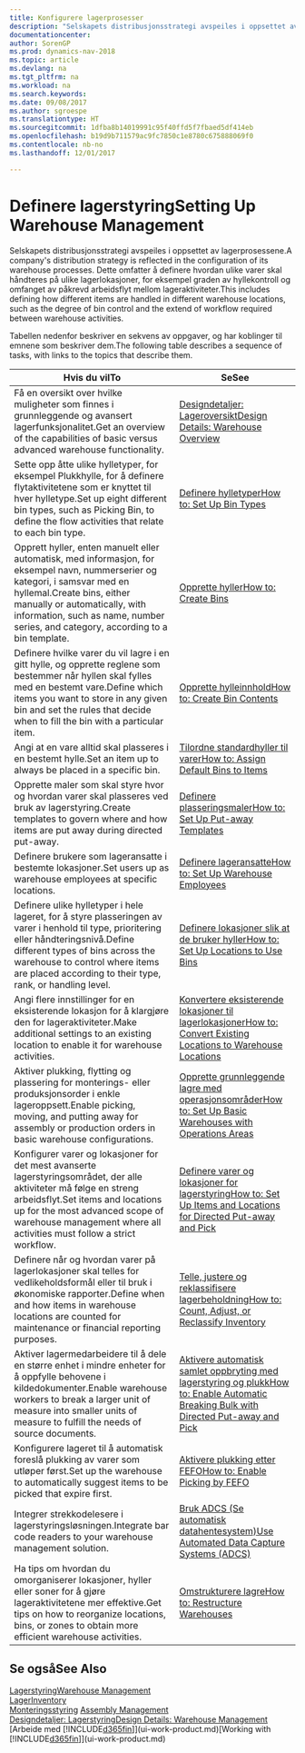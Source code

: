 ```yaml
---
title: Konfigurere lagerprosesser
description: "Selskapets distribusjonsstrategi avspeiles i oppsettet av lagerprosessene. Dette omfatter å definere hvordan ulike varer skal håndteres på ulike lagerlokasjoner, for eksempel graden av hyllekontroll og omfanget av påkrevd arbeidsflyt mellom lageraktiviteter."
documentationcenter: 
author: SorenGP
ms.prod: dynamics-nav-2018
ms.topic: article
ms.devlang: na
ms.tgt_pltfrm: na
ms.workload: na
ms.search.keywords: 
ms.date: 09/08/2017
ms.author: sgroespe
ms.translationtype: HT
ms.sourcegitcommit: 1dfba8b14019991c95f40ffd5f7fbaed5df414eb
ms.openlocfilehash: b19d9b711579ac9fc7850c1e8780c675888069f0
ms.contentlocale: nb-no
ms.lasthandoff: 12/01/2017

---
```

# <a name="setting-up-warehouse-management"></a><span data-ttu-id="50f20-104">Definere lagerstyring</span><span class="sxs-lookup"><span data-stu-id="50f20-104">Setting Up Warehouse Management</span></span>
<span data-ttu-id="50f20-105">Selskapets distribusjonsstrategi avspeiles i oppsettet av lagerprosessene.</span><span class="sxs-lookup"><span data-stu-id="50f20-105">A company's distribution strategy is reflected in the configuration of its warehouse processes.</span></span> <span data-ttu-id="50f20-106">Dette omfatter å definere hvordan ulike varer skal håndteres på ulike lagerlokasjoner, for eksempel graden av hyllekontroll og omfanget av påkrevd arbeidsflyt mellom lageraktiviteter.</span><span class="sxs-lookup"><span data-stu-id="50f20-106">This includes defining how different items are handled in different warehouse locations, such as the degree of bin control and the extend of workflow required between warehouse activities.</span></span>  

 <span data-ttu-id="50f20-107">Tabellen nedenfor beskriver en sekvens av oppgaver, og har koblinger til emnene som beskriver dem.</span><span class="sxs-lookup"><span data-stu-id="50f20-107">The following table describes a sequence of tasks, with links to the topics that describe them.</span></span>   

|<span data-ttu-id="50f20-108">**Hvis du vil**</span><span class="sxs-lookup"><span data-stu-id="50f20-108">**To**</span></span>|<span data-ttu-id="50f20-109">**Se**</span><span class="sxs-lookup"><span data-stu-id="50f20-109">**See**</span></span>|  
|------------|-------------|  
|<span data-ttu-id="50f20-110">Få en oversikt over hvilke muligheter som finnes i grunnleggende og avansert lagerfunksjonalitet.</span><span class="sxs-lookup"><span data-stu-id="50f20-110">Get an overview of the capabilities of basic versus advanced warehouse functionality.</span></span>|[<span data-ttu-id="50f20-111">Designdetaljer: Lageroversikt</span><span class="sxs-lookup"><span data-stu-id="50f20-111">Design Details: Warehouse Overview</span></span>](design-details-warehouse-overview.md)|  
|<span data-ttu-id="50f20-112">Sette opp åtte ulike hylletyper, for eksempel Plukkhylle, for å definere flytaktivitetene som er knyttet til hver hylletype.</span><span class="sxs-lookup"><span data-stu-id="50f20-112">Set up eight different bin types, such as Picking Bin, to define the flow activities that relate to each bin type.</span></span>|[<span data-ttu-id="50f20-113">Definere hylletyper</span><span class="sxs-lookup"><span data-stu-id="50f20-113">How to: Set Up Bin Types</span></span>](warehouse-how-to-set-up-bin-types.md)|  
|<span data-ttu-id="50f20-114">Opprett hyller, enten manuelt eller automatisk, med informasjon, for eksempel navn, nummerserier og kategori, i samsvar med en hyllemal.</span><span class="sxs-lookup"><span data-stu-id="50f20-114">Create bins, either manually or automatically, with information, such as name, number series, and category, according to a bin template.</span></span>|[<span data-ttu-id="50f20-115">Opprette hyller</span><span class="sxs-lookup"><span data-stu-id="50f20-115">How to: Create Bins</span></span>](warehouse-how-to-create-individual-bins.md)|  
|<span data-ttu-id="50f20-116">Definere hvilke varer du vil lagre i en gitt hylle, og opprette reglene som bestemmer når hyllen skal fylles med en bestemt vare.</span><span class="sxs-lookup"><span data-stu-id="50f20-116">Define which items you want to store in any given bin and set the rules that decide when to fill the bin with a particular item.</span></span>|[<span data-ttu-id="50f20-117">Opprette hylleinnhold</span><span class="sxs-lookup"><span data-stu-id="50f20-117">How to: Create Bin Contents</span></span>](warehouse-how-to-set-up-bin-contents.md)|  
|<span data-ttu-id="50f20-118">Angi at en vare alltid skal plasseres i en bestemt hylle.</span><span class="sxs-lookup"><span data-stu-id="50f20-118">Set an item up to always be placed in a specific bin.</span></span>|[<span data-ttu-id="50f20-119">Tilordne standardhyller til varer</span><span class="sxs-lookup"><span data-stu-id="50f20-119">How to: Assign Default Bins to Items</span></span>](warehouse-how-to-assign-default-bins-to-items.md)|
|<span data-ttu-id="50f20-120">Opprette maler som skal styre hvor og hvordan varer skal plasseres ved bruk av lagerstyring.</span><span class="sxs-lookup"><span data-stu-id="50f20-120">Create templates to govern where and how items are put away during directed put-away.</span></span>|[<span data-ttu-id="50f20-121">Definere plasseringsmaler</span><span class="sxs-lookup"><span data-stu-id="50f20-121">How to: Set Up Put-away Templates</span></span>](warehouse-how-to-set-up-put-away-templates.md)|
|<span data-ttu-id="50f20-122">Definere brukere som lageransatte i bestemte lokasjoner.</span><span class="sxs-lookup"><span data-stu-id="50f20-122">Set users up as warehouse employees at specific locations.</span></span>|[<span data-ttu-id="50f20-123">Definere lageransatte</span><span class="sxs-lookup"><span data-stu-id="50f20-123">How to: Set Up Warehouse Employees</span></span>](warehouse-how-to-set-up-warehouse-employees.md)|
|<span data-ttu-id="50f20-124">Definere ulike hylletyper i hele lageret, for å styre plasseringen av varer i henhold til type, prioritering eller håndteringsnivå.</span><span class="sxs-lookup"><span data-stu-id="50f20-124">Define different types of bins across the warehouse to control where items are placed according to their type, rank, or handling level.</span></span>|[<span data-ttu-id="50f20-125">Definere lokasjoner slik at de bruker hyller</span><span class="sxs-lookup"><span data-stu-id="50f20-125">How to: Set Up Locations to Use Bins</span></span>](warehouse-how-to-set-up-locations-to-use-bins.md)|
|<span data-ttu-id="50f20-126">Angi flere innstillinger for en eksisterende lokasjon for å klargjøre den for lageraktiviteter.</span><span class="sxs-lookup"><span data-stu-id="50f20-126">Make additional settings to an existing location to enable it for warehouse activities.</span></span>|[<span data-ttu-id="50f20-127">Konvertere eksisterende lokasjoner til lagerlokasjoner</span><span class="sxs-lookup"><span data-stu-id="50f20-127">How to: Convert Existing Locations to Warehouse Locations</span></span>](warehouse-how-to-convert-existing-locations-to-warehouse-locations.md)|
|<span data-ttu-id="50f20-128">Aktiver plukking, flytting og plassering for monterings- eller produksjonsorder i enkle lageroppsett.</span><span class="sxs-lookup"><span data-stu-id="50f20-128">Enable picking, moving, and putting away for assembly or production orders in basic warehouse configurations.</span></span>|[<span data-ttu-id="50f20-129">Opprette grunnleggende lagre med operasjonsområder</span><span class="sxs-lookup"><span data-stu-id="50f20-129">How to: Set Up Basic Warehouses with Operations Areas</span></span>](warehouse-how-to-set-up-basic-warehouses-with-operations-areas.md)|  
|<span data-ttu-id="50f20-130">Konfigurer varer og lokasjoner for det mest avanserte lagerstyringsområdet, der alle aktiviteter må følge en streng arbeidsflyt.</span><span class="sxs-lookup"><span data-stu-id="50f20-130">Set items and locations up for the most advanced scope of warehouse management where all activities must follow a strict workflow.</span></span>|[<span data-ttu-id="50f20-131">Definere varer og lokasjoner for lagerstyring</span><span class="sxs-lookup"><span data-stu-id="50f20-131">How to: Set Up Items and Locations for Directed Put-away and Pick</span></span>](warehouse-how-to-set-up-items-for-directed-put-away-and-pick.md)|  
|<span data-ttu-id="50f20-132">Definere når og hvordan varer på lagerlokasjoner skal telles for vedlikeholdsformål eller til bruk i økonomiske rapporter.</span><span class="sxs-lookup"><span data-stu-id="50f20-132">Define when and how items in warehouse locations are counted for maintenance or financial reporting purposes.</span></span>|[<span data-ttu-id="50f20-133">Telle, justere og reklassifisere lagerbeholdning</span><span class="sxs-lookup"><span data-stu-id="50f20-133">How to: Count, Adjust, or Reclassify Inventory</span></span>](inventory-how-count-adjust-reclassify.md)|
|<span data-ttu-id="50f20-134">Aktiver lagermedarbeidere til å dele en større enhet i mindre enheter for å oppfylle behovene i kildedokumenter.</span><span class="sxs-lookup"><span data-stu-id="50f20-134">Enable warehouse workers to break a larger unit of measure into smaller units of measure to fulfill the needs of source documents.</span></span>|[<span data-ttu-id="50f20-135">Aktivere automatisk samlet oppbryting med lagerstyring og plukk</span><span class="sxs-lookup"><span data-stu-id="50f20-135">How to: Enable Automatic Breaking Bulk with Directed Put-away and Pick</span></span>](warehouse-enable-automatic-breaking-bulk-with-directed-put-away-and-pick.md)|  
|<span data-ttu-id="50f20-136">Konfigurere lageret til å automatisk foreslå plukking av varer som utløper først.</span><span class="sxs-lookup"><span data-stu-id="50f20-136">Set up the warehouse to automatically suggest items to be picked that expire first.</span></span>|[<span data-ttu-id="50f20-137">Aktivere plukking etter FEFO</span><span class="sxs-lookup"><span data-stu-id="50f20-137">How to: Enable Picking by FEFO</span></span>](warehouse-picking-by-fefo.md)|
|<span data-ttu-id="50f20-138">Integrer strekkodelesere i lagerstyringsløsningen.</span><span class="sxs-lookup"><span data-stu-id="50f20-138">Integrate bar code readers to your warehouse management solution.</span></span>|[<span data-ttu-id="50f20-139">Bruk ADCS (Se automatisk datahentesystem)</span><span class="sxs-lookup"><span data-stu-id="50f20-139">Use Automated Data Capture Systems (ADCS)</span></span>](warehouse-use-automated-data-capture-systems-adcs.md)|  
|<span data-ttu-id="50f20-140">Ha tips om hvordan du omorganiserer lokasjoner, hyller eller soner for å gjøre lageraktivitetene mer effektive.</span><span class="sxs-lookup"><span data-stu-id="50f20-140">Get tips on how to reorganize locations, bins, or zones to obtain more efficient warehouse activities.</span></span>|[<span data-ttu-id="50f20-141">Omstrukturere lagre</span><span class="sxs-lookup"><span data-stu-id="50f20-141">How to: Restructure Warehouses</span></span>](warehouse-how-to-restructure-warehouses.md)|  

## <a name="see-also"></a><span data-ttu-id="50f20-142">Se også</span><span class="sxs-lookup"><span data-stu-id="50f20-142">See Also</span></span>  
[<span data-ttu-id="50f20-143">Lagerstyring</span><span class="sxs-lookup"><span data-stu-id="50f20-143">Warehouse Management</span></span>](warehouse-manage-warehouse.md)  
[<span data-ttu-id="50f20-144">Lager</span><span class="sxs-lookup"><span data-stu-id="50f20-144">Inventory</span></span>](inventory-manage-inventory.md)  
<span data-ttu-id="50f20-145">[Monteringsstyring](assembly-assemble-items.md)  </span><span class="sxs-lookup"><span data-stu-id="50f20-145">[Assembly Management](assembly-assemble-items.md)  </span></span>  
[<span data-ttu-id="50f20-146">Designdetaljer: Lagerstyring</span><span class="sxs-lookup"><span data-stu-id="50f20-146">Design Details: Warehouse Management</span></span>](design-details-warehouse-management.md)  
<span data-ttu-id="50f20-147">[Arbeide med [!INCLUDE[d365fin](includes/d365fin_md.md)]](ui-work-product.md)</span><span class="sxs-lookup"><span data-stu-id="50f20-147">[Working with [!INCLUDE[d365fin](includes/d365fin_md.md)]](ui-work-product.md)</span></span>

